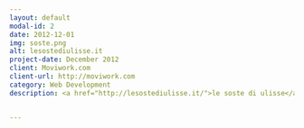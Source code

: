 ```yaml
---
layout: default
modal-id: 2
date: 2012-12-01
img: soste.png
alt: lesostediulisse.it
project-date: December 2012
client: Moviwork.com
client-url: http://moviwork.com
category: Web Development
description: <a href="http://lesostediulisse.it/">le soste di ulisse</a>, the excellent restaurants, hotels and wineries in Sicily


---
```

